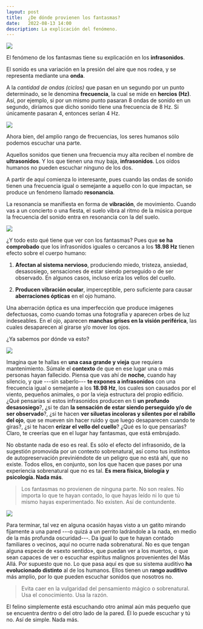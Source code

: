 ```yaml
---
layout: post
title:  ¿De dónde provienen los fantasmas?
date:   2022-08-13 14:00
description: La explicación del fenómeno.
---
```


<div class="row justify-content-sm-center">
    <img class="img-fluid img-post z-depth-1 rounded" src="/assets/img/2208131/1.jpg">
</div>

El fenómeno de los fantasmas tiene su explicación en los **infrasonidos**.

El sonido es una variación en la presión del aire que nos rodea, y se representa mediante una **onda**.

A la _cantidad de ondas (ciclos)_ que pasan en un segundo por un punto determinado, se le denomina **frecuencia**, la cual se mide en **hercios (Hz)**. Así, por ejemplo, si por un mismo punto pasaran 8 ondas de sonido en un segundo, diríamos que dicho sonido tiene una frecuencia de 8 Hz. Si únicamente pasaran 4, entonces serían 4 Hz.

<div class="row justify-content-sm-center">
    <img class="img-fluid img-post rounded" src="/assets/img/2208131/2.jpg">
</div>

Ahora bien, del amplio rango de frecuencias, los seres humanos sólo podemos escuchar una parte.

Aquellos sonidos que tienen una frecuencia muy alta reciben el nombre de **ultrasonidos**. Y los que tienen una muy baja, **infrasonidos**. Los oídos humanos no pueden escuchar ninguno de los dos.

A partir de aquí comienza lo interesante, pues cuando las ondas de sonido tienen una frecuencia igual o semejante a aquello con lo que impactan, se produce un fenómeno llamado **resonancia**.

La resonancia se manifiesta en forma de **vibración**, de movimiento. Cuando vas a un concierto o una fiesta, el suelo vibra al ritmo de la música porque la frecuencia del sonido entra en resonancia con la del suelo.

<div class="row justify-content-sm-center">
    <img class="img-fluid img-post z-depth-1 rounded" src="/assets/img/2208131/3.jpg">
</div>

¿Y todo esto qué tiene que ver con los fantasmas? Pues que **se ha comprobado** que los infrasonidos iguales o cercanos a los **18.98 Hz** tienen efecto sobre el cuerpo humano:

1. **Afectan al sistema nervioso**, produciendo miedo, tristeza, ansiedad, desasosiego, sensaciones de estar siendo perseguido o de ser observado. En algunos casos, incluso eriza los vellos del cuello.

2. **Producen vibración ocular**, imperceptible, pero suficiente para causar **aberraciones ópticas** en el ojo humano.

Una aberración óptica es una imperfección que produce imágenes defectuosas, como cuando tomas una fotografía y aparecen orbes de luz indeseables. En el ojo, aparecen **manchas grises en la visión periférica**, las cuales desaparecen al girarse y/o mover los ojos.

¿Ya sabemos por dónde va esto?

<div class="row justify-content-sm-center">
    <img class="img-fluid img-post z-depth-1 rounded" src="/assets/img/2208131/4.jpg">
</div>

Imagina que te hallas en **una casa grande y vieja** que requiera mantenimiento. Súmale el **contexto** de que en ese lugar una o más personas hayan fallecido. Piensa que vas ahí de **noche**, cuando hay silencio, y que ---sin saberlo--- **te expones a infrasonidos** con una frecuencia igual o semejante a los **18.98 Hz**, los cuales son causados por el viento, pequeños animales, o por la vieja estructura del propio edificio. ¿Qué pensarías si estos infrasonidos producen en ti **un profundo desasosiego**?, ¿si te dan **la sensación de estar siendo perseguido y/o de ser observado**?, ¿si te hacen **ver siluetas incoloras y silentes por el rabillo del ojo**, que se mueven sin hacer ruido y que luego desaparecen cuando te giras?, ¿si te hacen **erizar el vello del cuello**? ¿Qué es lo que pensarías? Claro, te creerías que en el lugar hay fantasmas, que está embrujado. 

No obstante nada de eso es real. Es sólo el efecto del infrasonido, de la sugestión promovida por un contexto sobrenatural, así como tus instintos de autopreservación previniéndote de un peligro que no está ahí, que no existe. Todos ellos, en conjunto, son los que hacen que pases por una experiencia sobrenatural que no es tal. **Es mera física, biología y psicología. Nada más**.

> Los fantasmas no provienen de ninguna parte. No son reales. No importa lo que te hayan contado, lo que hayas leído ni lo que tú mismo hayas experimentado. No existen. Así de contundente.

<div class="row justify-content-sm-center">
    <img class="img-fluid img-post z-depth-1 rounded" src="/assets/img/2208131/5.jpg">
</div>

Para terminar, tal vez en alguna ocasión hayas visto a un gatito mirando fijamente a una pared ---o quizá a un perrito ladrándole a la nada, en medio de la más profunda oscuridad---. Da igual lo que te hayan contado familiares o vecinos, aquí no ocurre nada sobrenatural. No es que tengan alguna especie de «sexto sentido», que puedan ver a los muertos, o que sean capaces de ver o escuchar espíritus malignos provenientes del Más Allá. Por supuesto que no. Lo que pasa aquí es que su sistema auditivo **ha evolucionado distinto** al de los humanos. Ellos tienen un **rango auditivo** más amplio, por lo que pueden escuchar sonidos que nosotros no.

> Evita caer en la vulgaridad del pensamiento mágico o sobrenatural. Usa el conocimiento. Usa la razón.

El felino simplemente está escuchando otro animal aún más pequeño que se encuentra dentro o del otro lado de la pared. Él lo puede escuchar y tú no. Así de simple. Nada más.

